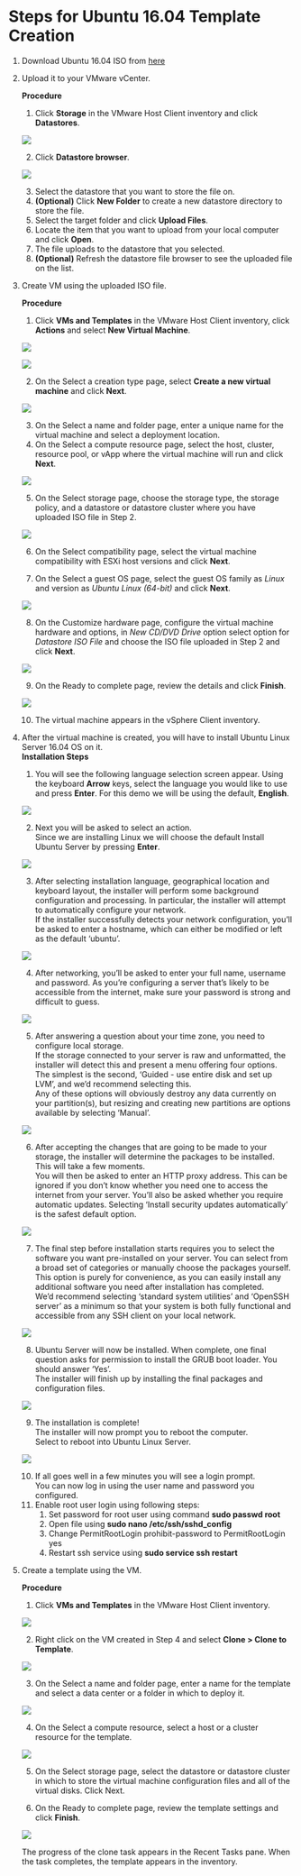 # Steps for Ubuntu 16.04 Template Creation

1. Download Ubuntu 16.04 ISO from [here](https://releases.ubuntu.com/16.04/ubuntu-16.04.6-desktop-amd64.iso)

2. Upload it to your VMware vCenter.

    **Procedure**  
    1. Click **Storage** in the VMware Host Client inventory and click **Datastores**.  
    
    <p><kbd>
        <img src="../../images/prerequisites/vsphere-client-inventory-storage.png">
    </kbd></p>
    
    2. Click **Datastore browser**.  
    
    <p><kbd>
        <img src="../../images/prerequisites/datastore-browser1.PNG">
    </kbd></p>
    
    3. Select the datastore that you want to store the file on.  
    4. **(Optional)** Click **New Folder** to create a new datastore directory to store the file.  
    5. Select the target folder and click **Upload Files**.  
    6. Locate the item that you want to upload from your local computer and click **Open**.  
    7. The file uploads to the datastore that you selected.  
    8. **(Optional)** Refresh the datastore file   browser to see the uploaded file on the list.

3. Create VM using the uploaded ISO file.

    **Procedure**  
    1. Click **VMs and Templates** in the VMware Host Client inventory, click **Actions** and select **New Virtual Machine**.  
    
    <p><kbd>
        <img src="../../images/prerequisites/vsphere-client-inventory-vm.png">
    </kbd></p>
    
    <p><kbd>
        <img src="../../images/prerequisites/vm-creation1.PNG">
    </kbd></p>
    
    2. On the Select a creation type page, select **Create a new virtual machine** and click **Next**.  
    
    <p><kbd>
        <img src="../../images/prerequisites/vm-creation2.PNG">
    </kbd></p>
    
    3. On the Select a name and folder page, enter a unique name for the virtual machine and select a deployment location.     
    4. On the Select a compute resource page, select the host, cluster, resource pool, or vApp where the virtual machine will run and click **Next**.  
    
    <p><kbd>
        <img src="../../images/prerequisites/vm-creation3.PNG">
    </kbd></p>
    
    5. On the Select storage page, choose the storage type, the storage policy, and a datastore or datastore cluster where you have uploaded ISO file in Step 2. 
    <p><kbd>
        <img src="../../images/prerequisites/vm-creation4.PNG">
    </kbd></p> 
    
    6. On the Select compatibility page, select the virtual machine compatibility with ESXi host versions and click **Next**.  
         
    7. On the Select a guest OS page, select the guest OS family as *Linux* and version as *Ubuntu Linux (64-bit)* and click **Next**.  
    
    <p><kbd>
        <img src="../../images/prerequisites/vm-creation5.PNG">
    </kbd></p> 
    
    8. On the Customize hardware page, configure the virtual machine hardware and options, in *New CD/DVD Drive* option select option for *Datastore ISO File* and choose the ISO file uploaded in Step 2 and click **Next**.  
    
    <p><kbd>
        <img src="../../images/prerequisites/vm-creation6.PNG">
    </kbd></p> 
    
    9. On the Ready to complete page, review the details and click **Finish**.  
    
    <p><kbd>
        <img src="../../images/prerequisites/vm-creation7.PNG">
    </kbd></p> 
    
    10. The virtual machine appears in the vSphere Client inventory.  
    
4. After the virtual machine is created, you will have to install Ubuntu Linux Server 16.04 OS on it.  
    **Installation Steps**
    1. You will see the following language selection screen appear. Using the keyboard **Arrow** keys, select the language you would like to use and press **Enter**. For this demo we will be using the default, **English**.
    
    <p><kbd>
        <img src="../../images/prerequisites/ubuntu-os-installation/1.png">
    </kbd></p>
    
    2. Next you will be asked to select an action.  
    Since we are installing Linux we will choose the default Install Ubuntu Server by pressing **Enter**.
    
    <p><kbd>
        <img src="../../images/prerequisites/ubuntu-os-installation/2.png">
    </kbd></p>
    
    3. After selecting installation language, geographical location and keyboard layout, the installer will perform some background configuration and processing. In particular, the installer will attempt to automatically configure your network.  
    If the installer successfully detects your network configuration, you’ll be asked to enter a hostname, which can either be modified or left as the default ‘ubuntu’.
    
    <p><kbd>
        <img src="../../images/prerequisites/ubuntu-os-installation/3.png">
    </kbd></p>
    
    4. After networking, you’ll be asked to enter your full name, username and password. As you’re configuring a server that’s likely to be accessible from the internet, make sure your password is strong and difficult to guess.
    
    <p><kbd>
        <img src="../../images/prerequisites/ubuntu-os-installation/4.png">
    </kbd></p>
    
    5. After answering a question about your time zone, you need to configure local storage.  
    If the storage connected to your server is raw and unformatted, the installer will detect this and present a menu offering four options. The simplest is the second, ‘Guided - use entire disk and set up LVM’, and we’d recommend selecting this.  
    Any of these options will obviously destroy any data currently on your partition(s), but resizing and creating new partitions are options available by selecting ‘Manual’.
    
    <p><kbd>
        <img src="../../images/prerequisites/ubuntu-os-installation/5.png">
    </kbd></p>
    
    6. After accepting the changes that are going to be made to your storage, the installer will determine the packages to be installed. This will take a few moments.  
    You will then be asked to enter an HTTP proxy address. This can be ignored if you don’t know whether you need one to access the internet from your server. You’ll also be asked whether you require automatic updates. Selecting ‘Install security updates automatically’ is the safest default option.
    
    <p><kbd>
        <img src="../../images/prerequisites/ubuntu-os-installation/6.png">
    </kbd></p>
    
    7. The final step before installation starts requires you to select the software you want pre-installed on your server. You can select from a broad set of categories or manually choose the packages yourself. This option is purely for convenience, as you can easily install any additional software you need after installation has completed.  
    We’d recommend selecting ‘standard system utilities’ and ‘OpenSSH server’ as a minimum so that your system is both fully functional and accessible from any SSH client on your local network.
    
    <p><kbd>
        <img src="../../images/prerequisites/ubuntu-os-installation/7.png">
    </kbd></p>
    
    8. Ubuntu Server will now be installed. When complete, one final question asks for permission to install the GRUB boot loader. You should answer ‘Yes’.  
    The installer will finish up by installing the final packages and configuration files.
    
    <p><kbd>
        <img src="../../images/prerequisites/ubuntu-os-installation/8.png">
    </kbd></p>
    
    9. The installation is complete!  
    The installer will now prompt you to reboot the computer.  
    Select **<Continue>** to reboot into Ubuntu Linux Server.
    
    <p><kbd>
        <img src="../../images/prerequisites/ubuntu-os-installation/9.png">
    </kbd></p>
    
    10. If all goes well in a few minutes you will see a login prompt.  
    You can now log in using the user name and password you configured.
    32. Enable root user login using following steps: 
        1. Set password for root user using command **sudo passwd root** 
        2. Open file using **sudo nano /etc/ssh/sshd_config**
        2. Change PermitRootLogin prohibit-password to PermitRootLogin yes 
        3. Restart ssh service using **sudo service ssh restart**
        
5. Create a template using the VM.

    **Procedure**  
    1. Click **VMs and Templates** in the VMware Host Client inventory. 
    
    <p><kbd>
        <img src="../../images/prerequisites/vsphere-client-inventory-vm.png">
    </kbd></p>
     
    2. Right click on the VM created in Step 4 and select **Clone > Clone to Template**.
    
    <p><kbd>
        <img src="../../images/prerequisites/template1.PNG">
    </kbd></p>
    
    3. On the Select a name and folder page, enter a name for the template and select a data center or a folder in which to deploy it.
    
    <p><kbd>
        <img src="../../images/prerequisites/template2.PNG">
    </kbd></p>
    
    4. On the Select a compute resource, select a host or a cluster resource for the template.
    
    <p><kbd>
        <img src="../../images/prerequisites/template3.PNG">
    </kbd></p>
    
    5. On the Select storage page, select the datastore or datastore cluster in which to store the virtual machine configuration files and all of the virtual disks. Click Next.
    
    6. On the Ready to complete page, review the template settings and click **Finish**.  
    
     <p><kbd>
        <img src="../../images/prerequisites/template4.PNG">
    </kbd></p>
    
    The progress of the clone task appears in the Recent Tasks pane. When the task completes, the template appears in the inventory.